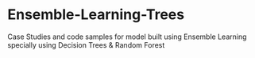 # Ensemble-Learning-Trees
Case Studies and code samples for model built using Ensemble Learning specially using Decision Trees &amp; Random Forest

